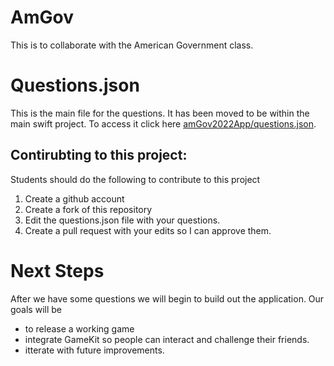 # AmGov
This is to collaborate with the American Government class.

# Questions.json
This is the main file for the questions.  It has been moved to be within the main swift project.  To access it click here [amGov2022App/questions.json](amGov2022App/questions.json).

## Contirubting to this project:
Students should do the following to contribute to this project
1. Create a github account
2. Create a fork of this repository
3. Edit the questions.json file with your questions.
4. Create a pull request with your edits so I can approve them.

# Next Steps
After we have some questions we will begin to build out the application.  Our goals will be
- to release a working game
- integrate GameKit so people can interact and challenge their friends.
- itterate with future improvements.

